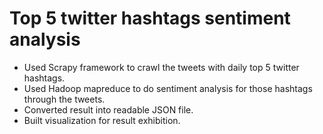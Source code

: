 # Top 5 twitter hashtags sentiment analysis
* Used Scrapy framework to crawl the tweets with daily top 5 twitter hashtags.
* Used Hadoop mapreduce to do sentiment analysis for those hashtags through the tweets.
* Converted result into readable JSON file.
* Built visualization for result exhibition.
